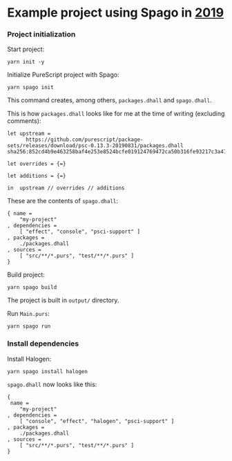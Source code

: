# Example project using Spago in [2019](https://discourse.purescript.org/t/recommended-tooling-for-purescript-applications-in-2019/948)

### Project initialization

Start project:

```
yarn init -y
```

Initialize PureScript project with Spago:

```
yarn spago init
```

This command creates, among others, `packages.dhall` and `spago.dhall`.

This is how `packages.dhall` looks like for me at the time of writing (excluding comments):

```dhall
let upstream =
      https://github.com/purescript/package-sets/releases/download/psc-0.13.3-20190831/packages.dhall sha256:852cd4b9e463258baf4e253e8524bcfe019124769472ca50b316fe93217c3a47

let overrides = {=}

let additions = {=}

in  upstream // overrides // additions
```

These are the contents of `spago.dhall`:

```dhall
{ name =
    "my-project"
, dependencies =
    [ "effect", "console", "psci-support" ]
, packages =
    ./packages.dhall
, sources =
    [ "src/**/*.purs", "test/**/*.purs" ]
}
```

Build project:

```
yarn spago build
```

The project is built in `output/` directory.

Run `Main.purs`:

```
yarn spago run
```

### Install dependencies

Install Halogen:

```
yarn spago install halogen
```

`spago.dhall` now looks like this:

```dhall
{
 name =
    "my-project"
, dependencies =
    [ "console", "effect", "halogen", "psci-support" ]
, packages =
    ./packages.dhall
, sources =
    [ "src/**/*.purs", "test/**/*.purs" ]
}
```
